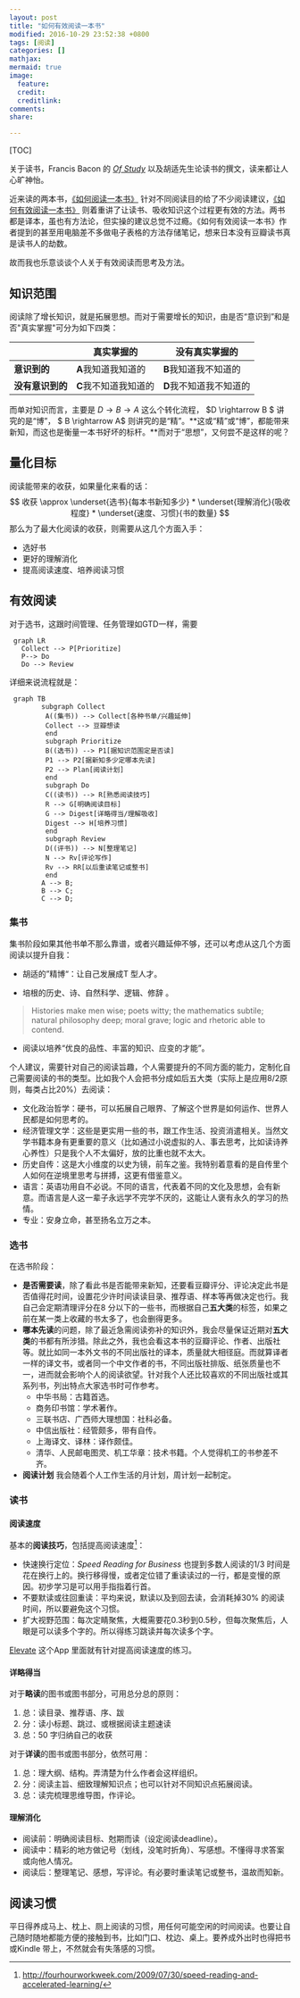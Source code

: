 ```yaml
---
layout: post
title: "如何有效阅读一本书"
modified: 2016-10-29 23:52:38 +0800
tags: [阅读]
categories: []
mathjax: 
mermaid: true
image:
  feature: 
  credit: 
  creditlink: 
comments: 
share: 

---
```


[TOC]

关于读书，Francis Bacon 的 [*Of Study*](http://www.authorama.com/essays-of-francis-bacon-50.html) 以及胡适先生论读书的撰文，读来都让人心旷神怡。

近来读的两本书，[《如何阅读一本书》](https://book.douban.com/subject/1013208/) 针对不同阅读目的给了不少阅读建议，[《如何有效阅读一本书》](https://book.douban.com/subject/26789567/) 则着重讲了让读书、吸收知识这个过程更有效的方法。两书都是译本，虽也有方法论，但实操的建议总觉不过瘾。《如何有效阅读一本书》作者提到的甚至用电脑差不多做电子表格的方法存储笔记，想来日本没有豆瓣读书真是读书人的劫数。

故而我也乐意谈谈个人关于有效阅读而思考及方法。

## 知识范围

阅读除了增长知识，就是拓展思想。而对于需要增长的知识，由是否“意识到”和是否"真实掌握"可分为如下四类：

|            | 真实掌握的         | 没有真实掌握的        |
| ---------- | ------------- | -------------- |
| **意识到的**   | **A**我知道我知道的  | **B**我知道我不知道的  |
| **没有意识到的** | **C**我不知道我知道的 | **D**我不知道我不知道的 |

而单对知识而言，主要是 $D \rightarrow B \rightarrow A$ 这么个转化流程， $D \rightarrow B $ 讲究的是“博”， $ B \rightarrow A$  则讲究的是“精”。**这或“精”或“博”，都能带来新知，而这也是衡量一本书好坏的标杆。**而对于“思想”，又何尝不是这样的呢？

## 量化目标

阅读能带来的收获，如果量化来看的话：
$$
收获 \approx \underset{选书}{每本书新知多少} * \underset{理解消化}{吸收程度} * \underset{速度、习惯}{书的数量}
$$
那么为了最大化阅读的收获，则需要从这几个方面入手：

- 选好书
- 更好的理解消化
- 提高阅读速度、培养阅读习惯

## 有效阅读

对于选书，这跟时间管理、任务管理如GTD一样，需要

```mermaid
 graph LR
   Collect --> P[Prioritize]
   P--> Do 
   Do --> Review 
```

详细来说流程就是：

```mermaid
 graph TB
	    subgraph Collect
         A((集书)) --> Collect[各种书单/兴趣延伸]
         Collect --> 豆瓣想读
         end
         subgraph Prioritize
         B((选书)) --> P1[据知识范围定是否读]
         P1 --> P2[据新知多少定哪本先读]
         P2 --> Plan[阅读计划]
         end
         subgraph Do
         C((读书)) --> R[熟悉阅读技巧]
         R --> G[明确阅读目标]
         G --> Digest[详略得当/理解吸收]
         Digest --> H[培养习惯]
         end
         subgraph Review
         D((评书)) --> N[整理笔记]
         N --> Rv[评论写作]
         Rv --> RR[以后重读笔记或整书]
         end
		A --> B;
		B --> C;
		C --> D;
```



### 集书

集书阶段如果其他书单不那么靠谱，或者兴趣延伸不够，还可以考虑从这几个方面阅读以提升自我：

- 胡适的”精博“：让自己发展成T 型人才。

- 培根的历史、诗、自然科学、逻辑、修辞 。
 > Histories make men wise; poets witty; the mathematics subtile; natural philosophy deep; moral grave; logic and rhetoric able to contend.

- 阅读以培养“优良的品性、丰富的知识、应变的才能”。

个人建议，需要针对自己的阅读旨趣，个人需要提升的不同方面的能力，定制化自己需要阅读的书的类型。比如我个人会把书分成如后五大类（实际上是应用8/2原则，每类占比20%）去阅读：

- 文化政治哲学：硬书，可以拓展自己眼界、了解这个世界是如何运作、世界人民都是如何思考的。
- 经济管理文学：这些是更实用一些的书，跟工作生活、投资消遣相关。当然文学书籍本身有更重要的意义（比如通过小说虚拟的人、事去思考，比如读诗养心养性）只是我个人不太偏好，放的比重也就不太大。
- 历史自传：这是大小维度的以史为镜，前车之鉴。我特别着意看的是自传里个人如何在逆境里思考与拼搏，这更有借鉴意义。
- 语言：英语功用自不必说。不同的语言，代表着不同的文化及思想，会有新意。而语言是人这一辈子永远学不完学不厌的，这能让人褒有永久的学习的热情。
- 专业：安身立命，甚至扬名立万之本。

### 选书

在选书阶段：

- **是否需要读**，除了看此书是否能带来新知，还要看豆瓣评分、评论决定此书是否值得花时间，设置花少许时间读读目录、推荐语、样本等再做决定也行。我自己会定期清理评分在8 分以下的一些书，而根据自己**五大类**的标签，如果之前在某一类上收藏的书太多了，也会删得更多。
- **哪本先读**的问题，除了最近急需阅读弥补的知识外，我会尽量保证近期对**五大类**的书都有所涉猎。除此之外，我也会看这本书的豆瓣评论、作者、出版社等。就比如同一本外文书的不同出版社的译本，质量就大相径庭。而就算译者一样的译文书，或者同一个中文作者的书，不同出版社排版、纸张质量也不一，进而就会影响个人的阅读欲望。针对我个人还比较喜欢的不同出版社或其系列书，列出特点大家选书时可作参考。
  - 中华书局：古籍首选。
  - 商务印书馆：学术著作。
  - 三联书店、广西师大理想国：社科必备。
  - 中信出版社：经管颇多，带有自传。
  - 上海译文、译林：译作颇佳。
  - 清华、人民邮电图灵、机工华章：技术书籍。个人觉得机工的书参差不齐。
- **阅读计划** 我会随着个人工作生活的月计划，周计划一起制定。


### 读书

#### 阅读速度

基本的**阅读技巧**，包括提高阅读速度[^SppedReading]：

- 快速换行定位：*Speed Reading for Business* 也提到多数人阅读的1/3 时间是花在换行上的。换行移得慢，或者定位错了重读读过的一行，都是变慢的原因。初步学习是可以用手指指着行首。
- 不要默读或往回重读：平均来说，默读以及到回去读，会消耗掉30% 的阅读时间，所以要避免这个习惯。
- 扩大视野范围：每次定睛聚焦，大概需要花0.3秒到0.5秒，但每次聚焦后，人眼是可以读多个字的。所以得练习跳读并每次读多个字。

[Elevate](https://www.elevateapp.com/)  这个App 里面就有针对提高阅读速度的练习。

#### 详略得当

对于**略读**的图书或图书部分，可用总分总的原则：

1. 总：读目录、推荐语、序、跋
2. 分：读小标题、跳过、或根据阅读主题速读
3. 总：50 字归纳自己的收获

对于**详读**的图书或图书部分，依然可用：

1. 总：理大纲、结构。弄清楚为什么作者会这样组织。
2. 分：阅读主旨、细致理解知识点；也可以针对不同知识点拓展阅读。
3. 总：读完梳理思维导图，作评论。

#### 理解消化

- 阅读前：明确阅读目标、尅期而读（设定阅读deadline）。
- 阅读中：精彩的地方做记号（划线，没笔时折角）、写感想。不懂得寻求答案或向他人情况。
- 阅读后：整理笔记、感想，写评论。有必要时重读笔记或整书，温故而知新。



## 阅读习惯

平日得养成马上、枕上、厕上阅读的习惯，用任何可能空闲的时间阅读。也要让自己随时随地都能方便的接触到书，比如门口、枕边、桌上。要养成外出时也得把书或Kindle 带上，不然就会有失落感的习惯。

[^SppedReading]: http://fourhourworkweek.com/2009/07/30/speed-reading-and-accelerated-learning/